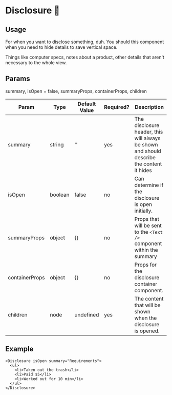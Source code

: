 # Disclosure 📜

## Usage

For when you want to disclose something, duh. You should this component when you need to hide details to save vertical space.

Things like computer specs, notes about a product, other details that aren't necessary to the whole view.

## Params

summary, isOpen = false, summaryProps, containerProps, children

| Param          | Type    | Default Value | Required? | Description                                                                               |
| -------------- | ------- | ------------- | --------- | ----------------------------------------------------------------------------------------- |
| summary        | string  | ''            | yes       | The disclosure header, this will always be shown and should describe the content it hides |
| isOpen         | boolean | false         | no        | Can determine if the disclosure is open initially.                                        |
| summaryProps   | object  | {}            | no        | Props that will be sent to the `<Text />` component within the summary                    |
| containerProps | object  | {}            | no        | Props for the disclosure container component.                                             |
| children       | node    | undefined     | yes       | The content that will be shown when the disclosure is opened.                             |

## Example

```react
<Disclosure isOpen summary="Requirements">
  <ul>
    <li>Taken out the trash</li>
    <li>Paid $5</li>
    <li>Worked out for 10 min</li>
  </ul>
</Disclosure>
```
